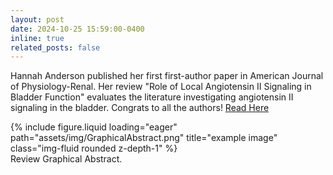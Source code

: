 ```yaml
---
layout: post
date: 2024-10-25 15:59:00-0400
inline: true
related_posts: false
---
```


Hannah Anderson published her first first-author paper in American Journal of Physiology-Renal. Her review "Role of Local Angiotensin II Signaling in Bladder Function" evaluates the literature investigating angiotensin II signaling in the bladder. Congrats to all the authors! 
[Read Here](https://doi.org/10.1152/ajprenal.00204.2024)
<div class="row">
    <div class="col-sm mt-3 mt-md-0">
        {% include figure.liquid loading="eager" path="assets/img/GraphicalAbstract.png" title="example image" class="img-fluid rounded z-depth-1" %}
    </div>
</div>
<div class="caption">
    Review Graphical Abstract.
</div>

